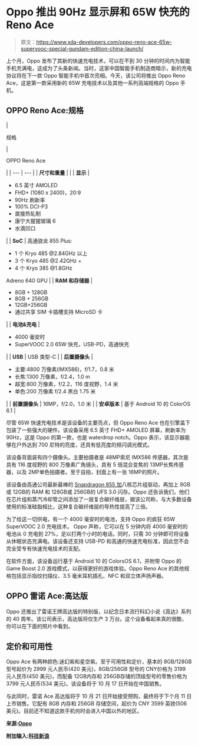 # Oppo 推出 90Hz 显示屏和 65W 快充的 Reno Ace

> 原文：<https://www.xda-developers.com/oppo-reno-ace-65w-supervooc-special-gundam-edition-china-launch/>

上个月，Oppo 发布了其新的快速充电技术，可以在不到 30 分钟的时间内为智能手机充满电，这成为了头条新闻。当时，这家中国智能手机制造商暗示，新的充电协议将在下一款 Oppo 智能手机中首次亮相。今天，该公司将推出 Oppo Reno Ace，这是第一款采用新的 65W 充电技术以及其他一系列高端规格的 Oppo 手机。

## OPPO Reno Ace:规格

| 

规格

 | 

OPPO Reno Ace

 |
| --- | --- |
| **尺寸和重量** |  |
| **显示** | 

*   6.5 英寸 AMOLED
*   FHD+ (1080 x 2400)，20:9
*   90Hz 刷新率
*   100% DCI-P3
*   直接热轧制
*   康宁大猩猩玻璃 6
*   水滴凹口

 |
| **SoC** | 高通骁龙 855 Plus:

*   1 个 Kryo 485 @2.84GHz 以上
*   3 个 Kryo 485 @2.42GHz +
*   4 个 Kryo 385 @1.8GHz

Adreno 640 GPU |
| **RAM 和存储器** | 

*   8GB + 128GB
*   8GB + 256GB
*   12GB+256GB
*   通过共享 SIM 卡插槽支持 MicroSD 卡

 |
| **电池&充电** | 

*   4000 毫安时
*   SuperVOOC 2.0 65W 快充，USB-PD，高通快充

 |
| **USB** | USB 类型-C |
| **后置摄像头** | 

*   主要:4800 万像素(IMX586)，f/1.7，0.8 米
*   长焦:1300 万像素，f/2.4，1.0 m
*   超宽:800 万像素，f/2.2，116 度视野，1.4 米
*   单色:200 万像素 f/2.4 黑白 1.75 米

 |
| **前置摄像头** | 16MP，f/2.0，1.0 米 |
| **安卓版本** | 基于 Android 10 的 ColorOS 6.1 |

尽管 65W 快速充电技术是该设备的主要亮点，但 Oppo Reno Ace 也在引擎盖下包装了一些强大的硬件。该设备采用 6.5 英寸 FHD+ AMOLED 屏幕，刷新率为 90Hz，这是 Oppo 的第一款，也是 waterdrop notch。Oppo 表示，该显示器能够在户外达到 700 尼特的亮度，还具有低亮度的频闪调光模式。

该设备背面装有四个摄像头。主要拍摄者是 48MP‌索尼 IMX586 传感器，其次是具有 116 度视野的 800 万像素广角镜头，具有 5 倍混合变焦的 13MP‌长焦传感器，以及 2MP‌单色拍摄者。至于自拍，封面上有一张 16MP‌的照片。

该设备由高通公司最新最棒的 [Snapdragon 855 加](https://www.xda-developers.com/qualcomm-snapdragon-855-plus/)八核芯片组驱动，再加上 8GB 或 12GB‌的 RAM 和 128GB‌或 256GB‌的 UFS 3.0 闪存。Oppo 还告诉我们，他们在芯片组和蒸汽冷却管之间添加了一层复合碳纤维层，据该公司称，与大多数设备使用的标准硅脂相比，这种复合碳纤维层的导热性提高了三倍。

为了给这一切供电，有一个 4000 毫安时的电池，支持 Oppo 的疯狂 65W‌ SuperVOOC‌ 2.0 充电技术。‌ Oppo 声称，它可以在 5 分钟内将 4000 毫安时的电池从 0 充电到 27%，足以打两个小时的电话。同时，只需 30 分钟即可将设备从休眠状态充满电。该设备还支持 USB‌-PD 和高通的快速充电标准，因此您不会完全受专有快速充电技术的支配。

在软件方面，该设备运行基于 Android 10 的 ColorsOS 6.1，并附带 Oppo 的 Game Boost 2.0 游戏模式，以获得更好的游戏体验。Oppo Reno Ace 的其他规格包括显示指纹扫描仪、3.5 毫米耳机插孔、NFC 和双立体声扬声器。

## OPPO 雷诺 Ace:高达版

Oppo 还推出了雷诺王牌高达版的特别版，以纪念日本流行科幻小说《高达》系列的 40 周年。该公司表示，高达版将仅生产 3 万台。这个设备看起来真的很酷，你可以在下面的照片中看到。

## 定价和可用性

Oppo Ace 有两种颜色:迷幻紫和星空紫。至于可用性和定价，基本的 8GB‌/128GB 型号起价为 2999 元人民币(420 美元)，8GB/256GB 型号的 CNY‌价格为 3199 元人民币(450 美元)，而配备 12GB‌内存和 256GB‌存储的顶级型号的零售价格为 3799 元人民币(534 美元)。该设备将于 10 月 17 日开始在中国销售。

与此同时，雷诺 Ace 高达版将于 10 月 21 日开始接受预购，最终将于下个月 11 日上市销售。它配有 8GB 内存和 256GB 存储空间，起价为 CNY 3599 英镑(506 美元)。目前还不知道这款手机何时会进入中国以外的地区。

**来源:[Oppo](https://www.opposhop.cn/products/898.html)**

**附加输入:[科技新浪](https://tech.sina.com.cn/mobile/n/n/2019-10-10/doc-iicezzrr1279832.shtml)**